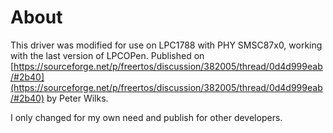 # About

This driver was modified for use on LPC1788 with PHY SMSC87x0, working with the last version of LPCOPen.
Published on [https://sourceforge.net/p/freertos/discussion/382005/thread/0d4d999eab/#2b40](https://sourceforge.net/p/freertos/discussion/382005/thread/0d4d999eab/#2b40) by Peter Wilks.

I only changed for my own need and publish for other developers.